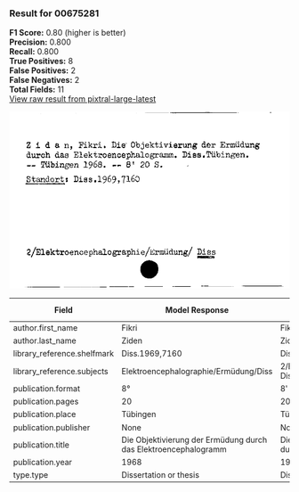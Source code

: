 ### Result for 00675281
**F1 Score:** 0.80 (higher is better)<br>**Precision:** 0.800<br>**Recall:** 0.800<br>**True Positives:** 8<br>**False Positives:** 2<br>**False Negatives:** 2<br>**Total Fields:** 11<br>[View raw result from pixtral-large-latest](https://github.com/RISE-UNIBAS/humanities_data_benchmark/blob/main/results/2025-09-25/T0159/request_T0159_00675281.json)

<img src="https://github.com/RISE-UNIBAS/humanities_data_benchmark/blob/main/benchmarks/zettelkatalog/images/00675281.jpg?raw=true" alt="00675281" width="600px">

| Field | Model Response | Ground Truth | Fuzzy Score | Match |
|-------|----------------|--------------|-------------|-------|
| author.first_name | Fikri | Fikri | 1.000 | ✅ |
| author.last_name | Ziden | Zidan | 0.800 | ❌ |
| library_reference.shelfmark | Diss.1969,7160 | Diss.1969,7160 | 1.000 | ✅ |
| library_reference.subjects | Elektroencephalographie/Ermüdung/Diss | 2/Elektroencephalographie/Ermüdung/ Diss | 0.961 | ✅ |
| publication.format | 8° | 8' | 0.500 | ❌ |
| publication.pages | 20 | 20 | 1.000 | ✅ |
| publication.place | Tübingen | Tübingen | 1.000 | ✅ |
| publication.publisher | None | None | 1.000 | ✅ |
| publication.title | Die Objektivierung der Ermüdung durch das Elektroencephalogramm | Die Objektivierung der Ermüdung durch das Elektroencephalogramm | 1.000 | ✅ |
| publication.year | 1968 | 1968 | 1.000 | ✅ |
| type.type | Dissertation or thesis | Dissertation or thesis | 1.000 | ✅ |
